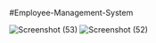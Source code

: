 #Employee-Management-System

![Screenshot (53)](https://github.com/ankki457/Employee-Management-System/assets/130775560/79f7462f-f50f-41e1-af72-a305d2714b81)
![Screenshot (52)](https://github.com/ankki457/Employee-Management-System/assets/130775560/7497dd93-d9bb-4739-87fa-a77d87c2a94a)
